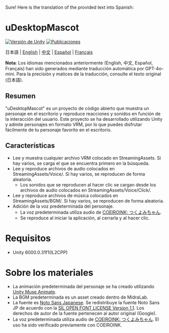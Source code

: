 Sure! Here is the translation of the provided text into Spanish:

# uDesktopMascot

[![Versión de Unity](https://img.shields.io/badge/Unity-6000.0%2B-blueviolet?logo=unity)](https://unity.com/releases/editor/archive)
[![Publicaciones](https://img.shields.io/github/release/MidraLab/uDesktopMascot.svg)](https://github.com/MidraLab/uDesktopMascot/releases)

日本語 | [English](README_EN.md) | [中文](README_CN.md) | [Español](README_ES.md) | [Français](README_FR.md)

**Nota**: Los idiomas mencionados anteriormente (English, 中文, Español, Français) han sido generados mediante traducción automática por GPT-4o-mini. Para la precisión y matices de la traducción, consulte el texto original (日本語).

## Resumen

"uDesktopMascot" es un proyecto de código abierto que muestra un personaje en el escritorio y reproduce reacciones y sonidos en función de la interacción del usuario. Este proyecto se ha desarrollado utilizando Unity y admite personajes en formato VRM, por lo que puedes disfrutar fácilmente de tu personaje favorito en el escritorio.

## Características
* Lee y muestra cualquier archivo VRM colocado en StreamingAssets. Si hay varios, se carga el que se encuentra primero en la búsqueda.
* Lee y reproduce archivos de audio colocados en StreamingAssets/Voice/. Si hay varios, se reproducen de forma aleatoria.
  * Los sonidos que se reproducen al hacer clic se cargan desde los archivos de audio colocados en StreamingAssets/Voice/Click/.
* Lee y reproduce archivos de música colocados en StreamingAssets/BGM/. Si hay varios, se reproducen de forma aleatoria.
* Adición de la voz predeterminada del personaje.
  * La voz predeterminada utiliza audio de [COEIROINK: つくよみちゃん](https://coeiroink.com/character/audio-character/tsukuyomi-chan).
  * Se reproduce al iniciar la aplicación, al cerrarla y al hacer clic.

# Requisitos
* Unity 6000.0.31f1(IL2CPP)

# Sobre los materiales
* La animación predeterminada del personaje se ha creado utilizando [Unity Muse Animate](https://muse.unity.com/ja-jp/explore).
* La BGM predeterminada es un asset creado dentro de MidraLab.
* La fuente es [Noto Sans Japanese](https://fonts.google.com/noto/specimen/Noto+Sans+JP?lang=ja_Jpan). Se redistribuye la fuente Noto Sans JP de acuerdo con la [SIL OPEN FONT LICENSE Version 1.1](https://fonts.google.com/noto/specimen/Noto+Sans+JP/license?lang=ja_Jpan). Los derechos de autor de la fuente pertenecen al autor original (Google).
* La voz predeterminada utiliza audio de [COEIROINK: つくよみちゃん](https://coeiroink.com/character/audio-character/tsukuyomi-chan). El uso ha sido verificado previamente con COEIROINK.